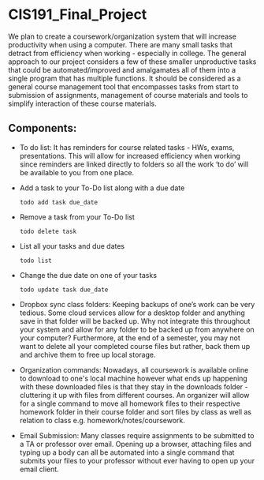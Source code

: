 # CIS191_Final_Project

We plan to create a coursework/organization system that will increase productivity when using a computer. There are many small tasks that detract from efficiency when working - especially in college. The general approach to our project considers a few of these smaller unproductive tasks that could be automated/improved and amalgamates all of them into a single program that has multiple functions. It should be considered as a general course management tool that encompasses tasks from start to submission of assignments, management of course materials and tools to simplify interaction of these course materials.


## Components:

- To do list: It has reminders for course related tasks - HWs, exams, presentations. This will allow for increased efficiency when working since reminders are linked directly to folders so all the work ‘to do’ will be available to you from one place.

- Add a task to your To-Do list along with a due date

  ```
  todo add task due_date
  ```

- Remove a task from your To-Do list

  ```
  todo delete task
  ```

- List all your tasks and due dates

  ```
  todo list
  ```

- Change the due date on one of your tasks

  ```
  todo update task due_date
  ```

- Dropbox sync class folders: Keeping backups of one’s work can be very tedious. Some cloud services allow for a desktop folder and anything save in that folder will be backed up. Why not integrate this throughout your system and allow for any folder to be backed up from anywhere on your computer? Furthermore, at the end of a semester, you may not want to delete all your completed course files but rather, back them up and archive them to free up local storage.

- Organization commands: Nowadays, all coursework is available online to download to one's local machine however what ends up happening with these downloaded files is that they stay in the downloads folder - cluttering it up with files from different courses. An organizer will allow for a single command to move all homework files to their respective homework folder in their course folder and sort files by class as well as relation to class e.g. homework/notes/coursework. 

- Email Submission: Many classes require assignments to be submitted to a TA or professor over email. Opening up a browser, attaching files and typing up a body can all be automated into a single command that submits your files to your professor without ever having to open up your email client. 
